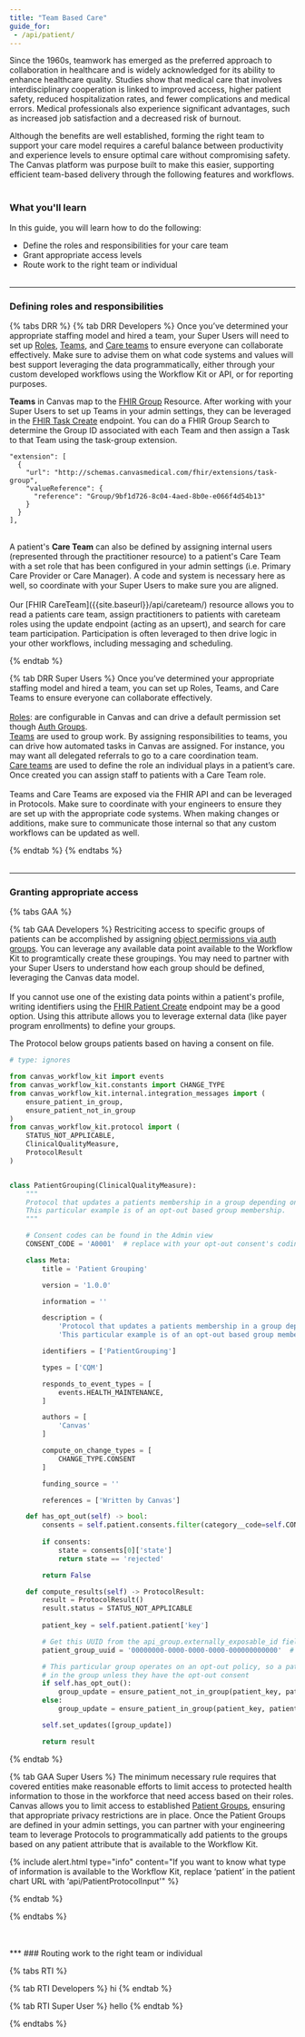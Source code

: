 ```yaml
---
title: "Team Based Care"
guide_for:
 - /api/patient/
---
```



Since the 1960s, teamwork has emerged as the preferred approach to collaboration in healthcare and is widely acknowledged for its ability to enhance healthcare quality. Studies show that medical care that involves interdisciplinary cooperation is linked to improved access, higher patient safety, reduced hospitalization rates, and fewer complications and medical errors. Medical professionals also experience significant advantages, such as increased job satisfaction and a decreased risk of burnout.

Although the benefits are well established, forming the right team to support your care model requires a careful balance between productivity and experience levels to ensure optimal care without compromising safety. The Canvas platform was purpose built to make this easier, supporting efficient team-based delivery through the following features and workflows.
<br>
<br>
### What you'll learn
In this guide, you will learn how to do the following:
- Define the roles and responsibilities for your care team
- Grant appropriate access levels
- Route work to the right team or individual
<br><br>
***
### Defining roles and responsibilities 
{% tabs DRR %}
{% tab DRR  Developers %}
Once you’ve determined your appropriate staffing model and hired a team, your Super Users will need to set up [Roles](https://canvas-medical.zendesk.com/hc/en-us/articles/12851926883859-Creating-and-modifying-roles), [Teams](https://canvas-medical.zendesk.com/hc/en-us/articles/360057499933-Admin-Teams), and [Care teams](https://canvas-medical.zendesk.com/hc/en-us/articles/4409741845011-Care-Teams) to ensure everyone can collaborate effectively. Make sure to advise them on what code systems and values will best support leveraging the data programmatically, either through your custom developed workflows using the Workflow Kit or API, or for reporting purposes.  

<b>Teams</b> in Canvas map to the [FHIR Group]({{site.baseurl}}/api/group/) Resource. After working with your Super Users to set up Teams in your admin settings, they can be leveraged in the [FHIR Task Create]({{site.baseurl}}/api/task/) endpoint. You can do a FHIR Group Search to determine the Group ID associated with each Team and then assign a Task to that Team using the task-group extension.
```
"extension": [
  {
    "url": "http://schemas.canvasmedical.com/fhir/extensions/task-group",
    "valueReference": {
      "reference": "Group/9bf1d726-8c04-4aed-8b0e-e066f4d54b13"
    }
  }
], 
```
<br>
A patient's <b>Care Team</b> can also be defined by assigning internal users (represented through the practitioner resource) to a patient's Care Team with a set role that has been configured in your admin settings (i.e. Primary Care Provider or Care Manager). A code and system is necessary here as well, so coordinate with your Super Users to make sure you are aligned. 
<br><br>
Our [FHIR CareTeam]({{site.baseurl}}/api/careteam/) resource allows you to read a patients care team, assign practitioners to patients with careteam roles using the update endpoint (acting as an upsert), and search for care team participation. Participation is often leveraged to then drive logic in your other workflows, including messaging and scheduling. 

{% endtab %}

{% tab DRR Super Users %}
Once you’ve determined your appropriate staffing model and hired a team, you can set up Roles, Teams, and Care Teams to ensure everyone can collaborate effectively. 
<br><br>
[Roles](https://canvas-medical.zendesk.com/hc/en-us/articles/12851926883859-Creating-and-modifying-roles): are configurable in Canvas and can drive a default permission set though [Auth Groups](https://canvas-medical.zendesk.com/hc/en-us/articles/13143167734291-User-permissions). <br>
[Teams](https://canvas-medical.zendesk.com/hc/en-us/articles/360057499933-Admin-Teams) are used to group work. By assigning responsibilities to teams, you can drive how automated tasks in Canvas are assigned. For instance, you may want all delegated referrals to go to a care coordination team.<br>
[Care teams](https://canvas-medical.zendesk.com/hc/en-us/articles/4409741845011-Care-Teams) are used to define the role an individual plays in a patient’s care. Once created you can assign staff to patients with a Care Team role. <br><br>
Teams and Care Teams are exposed via the FHIR API and can be leveraged in Protocols. Make sure to coordinate with your engineers to ensure they are set up with the appropriate code systems. When making changes or additions, make sure to communicate those internal so that any custom workflows can be updated as well.  

{% endtab %}
{% endtabs %}
<br>
<br>
***
### Granting appropriate access
{% tabs GAA %}

{% tab GAA Developers %}
Restriciting access to specific groups of patients can be accomplished by assigning [object permissions via auth groups](https://canvas-medical.zendesk.com/hc/en-us/articles/13143167734291-User-permissions). You can leverage any available data point available to the Workflow Kit to programtically create these groupings. You may need to partner with your Super Users to understand how each group should be defined, leveraging the Canvas data model. <br><br> If you cannot use one of the existing data points within a patient's profile, writing identifiers using the [FHIR Patient Create]({{site.baseurl}}/api/patient/) endpoint may be a good option. Using this attribute allows you to leverage external data (like payer program enrollments) to define your groups.

The Protocol below groups patients based on having a consent on file.

```python
# type: ignores

from canvas_workflow_kit import events
from canvas_workflow_kit.constants import CHANGE_TYPE
from canvas_workflow_kit.internal.integration_messages import (
    ensure_patient_in_group,
    ensure_patient_not_in_group
)    
from canvas_workflow_kit.protocol import (
    STATUS_NOT_APPLICABLE,
    ClinicalQualityMeasure,
    ProtocolResult
)


class PatientGrouping(ClinicalQualityMeasure):
    """
    Protocol that updates a patients membership in a group depending on a given consent. 
    This particular example is of an opt-out based group membership.
    """

    # Consent codes can be found in the Admin view
    CONSENT_CODE = 'A0001'  # replace with your opt-out consent's coding

    class Meta:
        title = 'Patient Grouping'

        version = '1.0.0'

        information = ''

        description = (
            'Protocol that updates a patients membership in a group depending on a given consent. '
            'This particular example is of an opt-out based group membership. ')

        identifiers = ['PatientGrouping']

        types = ['CQM']

        responds_to_event_types = [
            events.HEALTH_MAINTENANCE,
        ]

        authors = [
            'Canvas'
        ]

        compute_on_change_types = [
            CHANGE_TYPE.CONSENT
        ]

        funding_source = ''

        references = ['Written by Canvas']

    def has_opt_out(self) -> bool:
        consents = self.patient.consents.filter(category__code=self.CONSENT_CODE)
        
        if consents:
            state = consents[0]['state']
            return state == 'rejected'

        return False

    def compute_results(self) -> ProtocolResult:
        result = ProtocolResult()
        result.status = STATUS_NOT_APPLICABLE
       
        patient_key = self.patient.patient['key']

        # Get this UUID from the api_group.externally_exposable_id field
        patient_group_uuid = '00000000-0000-0000-0000-000000000000'  # Replace with your group's UUID.

        # This particular group operates on an opt-out policy, so a patient should be 
        # in the group unless they have the opt-out consent
        if self.has_opt_out():
            group_update = ensure_patient_not_in_group(patient_key, patient_group_uuid)
        else:
            group_update = ensure_patient_in_group(patient_key, patient_group_uuid)

        self.set_updates([group_update])

        return result
```

{% endtab %}

{% tab GAA Super Users %}
The minimum necessary rule requires that covered entities make reasonable efforts to limit access to protected health information to those in the workforce that need access based on their roles. Canvas allows you to limit access to established [Patient Groups](https://canvas-medical.zendesk.com/hc/en-us/articles/14701005818515-Patient-groups), ensuring that appropriate privacy restrictions are in place. Once the Patient Groups are defined in your admin settings, you can partner with your engineering team to leverage Protocols to programmatically add patients to the groups based on any patient attribute that is available to the Workflow Kit. 

{% include alert.html type="info" content="If you want to know what type of information is available to the Workflow Kit, replace ‘patient’ in the patient chart URL with ‘api/PatientProtocolInput'" %}

 

{% endtab %}

{% endtabs %}


<br>
<br>
***
### Routing work to the right team or individual



{% tabs RTI %}

{% tab RTI Developers %}
hi
{% endtab %}

{% tab RTI Super User %}
hello
{% endtab %}

{% endtabs %}


